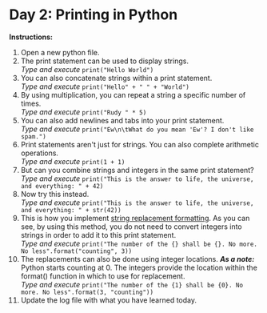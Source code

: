 # Day 2: Printing in Python
**Instructions:** 
1. Open a new python file.
2. The print statement can be used to display strings.  
   _Type and execute_ `print("Hello World")`
3. You can also concatenate strings within a print statement.  
   _Type and execute_ `print("Hello" + " " + "World")`
4. By using multiplication, you can repeat a string a specific number of times.  
   _Type and execute_ `print("Rudy " * 5)`
5. You can also add newlines and tabs into your print statement.  
   _Type and execute_ `print("Ew\n\tWhat do you mean 'Ew'? I don't like spam.")`
6. Print statements aren't just for strings. You can also complete arithmetic operations.  
   _Type and execute_ `print(1 + 1)`
7. But can you combine strings and integers in the same print statement?  
   _Type and execute_ `print("This is the answer to life, the universe, and everything: " + 42)`
8. Now try this instead.  
   _Type and execute_ `print("This is the answer to life, the universe, and everything: " + str(42))`
9. This is how you implement [string replacement formatting](https://pyformat.info/). As you can see, by using this method, you do not need to convert integers into strings in order to add it to this print statement.  
   _Type and execute_ `print("The number of the {} shall be {}. No more. No less".format("counting", 3))`
10. The replacements can also be done using integer locations. **_As a note:_** Python starts counting at 0. The integers provide the location within the format() function in which to use for replacement.  
   _Type and execute_ `print("The number of the {1} shall be {0}. No more. No less".format(3, "counting"))`
11. Update the log file with what you have learned today.
